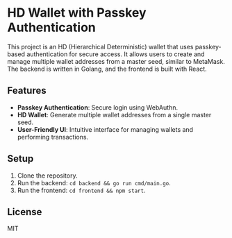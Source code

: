 # HD Wallet with Passkey Authentication

This project is an HD (Hierarchical Deterministic) wallet that uses passkey-based authentication for secure access. It allows users to create and manage multiple wallet addresses from a master seed, similar to MetaMask. The backend is written in Golang, and the frontend is built with React.

## Features
- **Passkey Authentication**: Secure login using WebAuthn.
- **HD Wallet**: Generate multiple wallet addresses from a single master seed.
- **User-Friendly UI**: Intuitive interface for managing wallets and performing transactions.

## Setup
1. Clone the repository.
2. Run the backend: `cd backend && go run cmd/main.go`.
3. Run the frontend: `cd frontend && npm start`.

## License
MIT